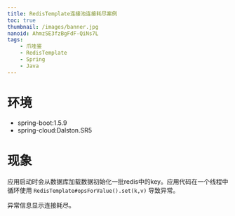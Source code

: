 ```yaml
---
title: RedisTemplate连接池连接耗尽案例
toc: true
thumbnail: /images/banner.jpg
nanoid: AhmzSE3fzBgFdF-QiNs7L
tags:
    - 爪哇鉴
    - RedisTemplate
    - Spring
    - Java
---
```


# 环境

- spring-boot:1.5.9
- spring-cloud:Dalston.SR5

# 现象

应用启动时会从数据库加载数据初始化一批redis中的key。应用代码在一个线程中循环使用 `RedisTemplate#opsForValue().set(k,v)` 导致异常。

异常信息显示连接耗尽。


